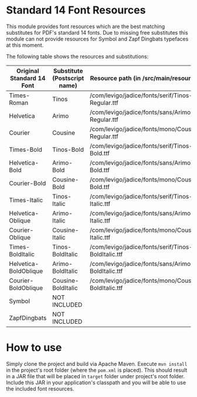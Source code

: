 # Standard 14 Font Resources

This module provides font resources which are the best matching substitutes for PDF's standard 14 fonts. Due to missing free substitutes this module can not provide resources for Symbol and Zapf Dingbats typefaces at this moment.

The following table shows the resources and substitutions:

| Original Standard 14 Font  | Substitute (Postscript name) | Resource path (in /src/main/resources)               |
| -------------------------- | ---------------------------- | ---------------------------------------------------- |
| Times-Roman                | Tinos                        | /com/levigo/jadice/fonts/serif/Tinos-Regular.ttf     |
| Helvetica                  | Arimo                        | /com/levigo/jadice/fonts/sans/Arimo-Regular.ttf      |
| Courier                    | Cousine                      | /com/levigo/jadice/fonts/mono/Cousine-Regular.ttf    |
| Times-Bold                 | Tinos-Bold                   | /com/levigo/jadice/fonts/serif/Tinos-Bold.ttf        |
| Helvetica-Bold             | Arimo-Bold                   | /com/levigo/jadice/fonts/sans/Arimo-Bold.ttf         |
| Courier-Bold               | Cousine-Bold                 | /com/levigo/jadice/fonts/mono/Cousine-Bold.ttf       |
| Times-Italic               | Tinos-Italic                 | /com/levigo/jadice/fonts/serif/Tinos-Italic.ttf      |
| Helvetica-Oblique          | Arimo-Italic                 | /com/levigo/jadice/fonts/sans/Arimo-Italic.ttf       |
| Courier-Oblique            | Cousine-Italic               | /com/levigo/jadice/fonts/mono/Cousine-Italic.ttf     |
| Times-BoldItalic           | Tinos-BoldItalic             | /com/levigo/jadice/fonts/serif/Tinos-BoldItalic.ttf  |
| Helvetica-BoldOblique      | Arimo-BoldItalic             | /com/levigo/jadice/fonts/sans/Arimo-BoldItalic.ttf   |
| Courier-BoldOblique        | Cousine-BoldItalic           | /com/levigo/jadice/fonts/mono/Cousine-BoldItalic.ttf |
| Symbol                     | NOT INCLUDED                 |                                                      |
| ZapfDingbats               | NOT INCLUDED                 |                                                      |

# How to use

Simply clone the project and build via Apache Maven. Execute `mvn install` in the project's root folder (where the `pom.xml` is placed). This should result in a JAR file that will be placed in `target` folder under project's root folder. Include this JAR in your application's classpath and you will be able to use the included font resources.
